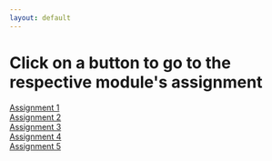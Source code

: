 ```yaml
---
layout: default
---
```

# Click on a button to go to the respective module's assignment

<div class="row">
  <div class="col-1-3">
    <a class="button" href="{{site.baseurl}}/module1-solution">Assignment 1</a>
  </div>
  <div class="col-1-3">
    <a class="button" href="{{site.baseurl}}/module2-solution">Assignment 2</a>
  </div>
</div><!-- end row 1 -->

<div class="row">
  <div class="col-1-3">
    <a class="button" href="{{site.baseurl}}/module3-solution">Assignment 3</a>
  </div>
  <div class="col-1-3">
    <a class="button" href="{{site.baseurl}}/module4-solution">Assignment 4</a>
  </div>
 </div><!-- end row 2 -->

<div class="row">
  <div class="col-1-2">
    <a class="button" href="{{site.baseurl}}/module5-solution">Assignment 5</a>
  </div>
</div> <!-- end row 3 -->

